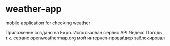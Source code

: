 # weather-app
mobile application for checking  weather

Приложение создано на Expo. Использован сервис API Яндекс.Погоды, т.к. сервис openweathermap.org мой интернет-провайдер заблокировал
